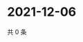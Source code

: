 # 2021-12-06

共 0 条

<!-- BEGIN WEIBO -->
<!-- 最后更新时间 Mon Dec 06 2021 10:01:29 GMT+0800 (China Standard Time) -->

<!-- END WEIBO -->

